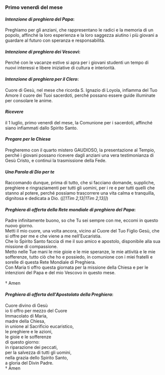 
### Primo venerdì del mese

#### *Intenzione di preghiera del Papa*:
Preghiamo per gli anziani, che rappresentano le radici e la memoria di un popolo, affinché la loro esperienza e la loro saggezza aiutino i più giovani a guardare al futuro con speranza e responsabilità.

#### *Intenzione di preghiera dei Vescovi*:
Perché con le vacanze estive si apra per i giovani studenti un tempo di nuovi interessi e libere iniziative di cultura e interiorità.

#### *Intenzione di preghiera per il Clero*:
Cuore di Gesù, nel mese che ricorda S. Ignazio di Loyola, infiamma del Tuo Amore il cuore dei Tuoi sacerdoti, perché possano essere guide illuminate per consolare le anime.

#### *Ricevere*
il 1 luglio, primo venerdì del mese, la Comunione per i sacerdoti, affinché siano infiammati dallo Spirito Santo.

#### *Pregare per la Chiesa*
Pregheremo con il quarto mistero GAUDIOSO, la presentazione al Tempio, perché i giovani possano ricevere dagli anziani una vera testimonianza di Gesù Cristo, e continui la trasmissione della Fede.

#### *Una Parola di Dio per te*
Raccomando dunque, prima di tutto, che si facciano domande, suppliche, preghiere e ringraziamenti per tutti gli uomini, per i re e per tutti quelli che stanno al potere, perché possiamo trascorrere una vita calma e tranquilla, dignitosa e dedicata a Dio. (*<span class="BibleRef">[[1Tim 2,13|1Tim 2,13]]</span>*)

#### *Preghiera di offerta della Rete mondiale di preghiera del Papa*:
Padre infinitamente buono, so che Tu sei sempre con me, eccomi in questo nuovo giorno.<br>Metti il mio cuore, una volta ancora, vicino al Cuore del Tuo Figlio Gesù, che si offre per me e che viene a me nell'Eucaristia.<br>Che lo Spirito Santo faccia di me il suo amico e apostolo, disponibile alla sua missione di compassione.<br>Metto nelle Tue mani le mie gioie e le mie speranze, le mie attività e le mie sofferenze, tutto ciò che ho e possiedo, in comunione con i miei fratelli e sorelle di questa Rete Mondiale di Preghiera.<br>Con Maria ti offro questa giornata per la missione della Chiesa e per le intenzioni del Papa e del mio Vescovo in questo mese.<br><br>† Amen

#### *Preghiera di offerta dell'Apostolato della Preghiera*:
Cuore divino di Gesù<br>io ti offro per mezzo del Cuore<br>Immacolato di Maria,<br>madre della Chiesa,<br>in unione al Sacrificio eucaristico,<br>le preghiere e le azioni,<br>le gioie e le sofferenze<br>di questo giorno:<br>in riparazione dei peccati,<br>per la salvezza di tutti gli uomini,<br>nella grazia dello Spirito Santo,<br>a gloria del Divin Padre.<br>† Amen